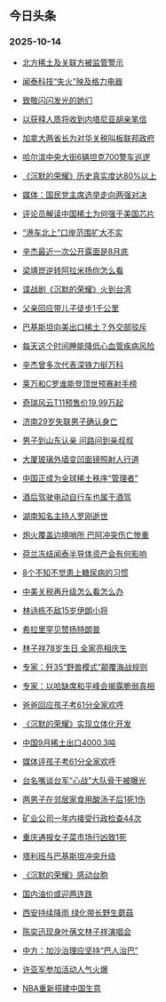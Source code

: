 ## 今日头条 
### 2025-10-14

+ [北方稀土及关联方被监管警示](https://www.toutiao.com/trending/7560626787898687526/?category_name=topic_innerflow&event_type=hot_board&log_pb=%257B%2522category_name%2522%253A%2522topic_innerflow%2522%252C%2522cluster_type%2522%253A%25226%2522%252C%2522enter_from%2522%253A%2522click_category%2522%252C%2522entrance_hotspot%2522%253A%2522outside%2522%252C%2522event_type%2522%253A%2522hot_board%2522%252C%2522hot_board_cluster_id%2522%253A%25227560626787898687526%2522%252C%2522hot_board_impr_id%2522%253A%252220251014001336C0E9FC26DCC5CA9B9C5C%2522%252C%2522jump_page%2522%253A%2522hot_board_page%2522%252C%2522location%2522%253A%2522news_hot_card%2522%252C%2522page_location%2522%253A%2522hot_board_page%2522%252C%2522source%2522%253A%2522trending_tab%2522%252C%2522style_id%2522%253A%252240132%2522%252C%2522title%2522%253A%2522%25E5%258C%2597%25E6%2596%25B9%25E7%25A8%2580%25E5%259C%259F%25E5%258F%258A%25E5%2585%25B3%25E8%2581%2594%25E6%2596%25B9%25E8%25A2%25AB%25E7%259B%2591%25E7%25AE%25A1%25E8%25AD%25A6%25E7%25A4%25BA%2522%257D&rank=&style_id=40132&topic_id=7560626787898687526)

+ [闻泰科技“失火”殃及格力电器](https://www.toutiao.com/trending/7560682098055450158/?category_name=topic_innerflow&event_type=hot_board&log_pb=%257B%2522category_name%2522%253A%2522topic_innerflow%2522%252C%2522cluster_type%2522%253A%252213%2522%252C%2522enter_from%2522%253A%2522click_category%2522%252C%2522entrance_hotspot%2522%253A%2522outside%2522%252C%2522event_type%2522%253A%2522hot_board%2522%252C%2522hot_board_cluster_id%2522%253A%25227560682098055450158%2522%252C%2522hot_board_impr_id%2522%253A%252220251014001336C0E9FC26DCC5CA9B9C5C%2522%252C%2522jump_page%2522%253A%2522hot_board_page%2522%252C%2522location%2522%253A%2522news_hot_card%2522%252C%2522page_location%2522%253A%2522hot_board_page%2522%252C%2522source%2522%253A%2522trending_tab%2522%252C%2522style_id%2522%253A%252240132%2522%252C%2522title%2522%253A%2522%25E9%2597%25BB%25E6%25B3%25B0%25E7%25A7%2591%25E6%258A%2580%25E2%2580%259C%25E5%25A4%25B1%25E7%2581%25AB%25E2%2580%259D%25E6%25AE%2583%25E5%258F%258A%25E6%25A0%25BC%25E5%258A%259B%25E7%2594%25B5%25E5%2599%25A8%2522%257D&rank=&style_id=40132&topic_id=7560682098055450158)

+ [致敬闪闪发光的她们](https://www.toutiao.com/article/7560609924242260520)

+ [以获释人质将收到内塔尼亚胡亲笔信](https://www.toutiao.com/trending/7560611379192024627/?category_name=topic_innerflow&event_type=hot_board&log_pb=%257B%2522category_name%2522%253A%2522topic_innerflow%2522%252C%2522cluster_type%2522%253A%25221%2522%252C%2522enter_from%2522%253A%2522click_category%2522%252C%2522entrance_hotspot%2522%253A%2522outside%2522%252C%2522event_type%2522%253A%2522hot_board%2522%252C%2522hot_board_cluster_id%2522%253A%25227560611379192024627%2522%252C%2522hot_board_impr_id%2522%253A%252220251014001336C0E9FC26DCC5CA9B9C5C%2522%252C%2522jump_page%2522%253A%2522hot_board_page%2522%252C%2522location%2522%253A%2522news_hot_card%2522%252C%2522page_location%2522%253A%2522hot_board_page%2522%252C%2522source%2522%253A%2522trending_tab%2522%252C%2522style_id%2522%253A%252240132%2522%252C%2522title%2522%253A%2522%25E4%25BB%25A5%25E8%258E%25B7%25E9%2587%258A%25E4%25BA%25BA%25E8%25B4%25A8%25E5%25B0%2586%25E6%2594%25B6%25E5%2588%25B0%25E5%2586%2585%25E5%25A1%2594%25E5%25B0%25BC%25E4%25BA%259A%25E8%2583%25A1%25E4%25BA%25B2%25E7%25AC%2594%25E4%25BF%25A1%2522%257D&rank=&style_id=40132&topic_id=7560611379192024627)

+ [加拿大两省长为对华关税叫板联邦政府](https://www.toutiao.com/trending/7560617995848928794/?category_name=topic_innerflow&event_type=hot_board&log_pb=%257B%2522category_name%2522%253A%2522topic_innerflow%2522%252C%2522cluster_type%2522%253A%252213%2522%252C%2522enter_from%2522%253A%2522click_category%2522%252C%2522entrance_hotspot%2522%253A%2522outside%2522%252C%2522event_type%2522%253A%2522hot_board%2522%252C%2522hot_board_cluster_id%2522%253A%25227560617995848928794%2522%252C%2522hot_board_impr_id%2522%253A%252220251014001336C0E9FC26DCC5CA9B9C5C%2522%252C%2522jump_page%2522%253A%2522hot_board_page%2522%252C%2522location%2522%253A%2522news_hot_card%2522%252C%2522page_location%2522%253A%2522hot_board_page%2522%252C%2522source%2522%253A%2522trending_tab%2522%252C%2522style_id%2522%253A%252240132%2522%252C%2522title%2522%253A%2522%25E5%258A%25A0%25E6%258B%25BF%25E5%25A4%25A7%25E4%25B8%25A4%25E7%259C%2581%25E9%2595%25BF%25E4%25B8%25BA%25E5%25AF%25B9%25E5%258D%258E%25E5%2585%25B3%25E7%25A8%258E%25E5%258F%25AB%25E6%259D%25BF%25E8%2581%2594%25E9%2582%25A6%25E6%2594%25BF%25E5%25BA%259C%2522%257D&rank=&style_id=40132&topic_id=7560617995848928794)

+ [哈尔滨中央大街6辆坦克700警车巡逻](https://www.toutiao.com/trending/7560588551969194034/?category_name=topic_innerflow&event_type=hot_board&log_pb=%257B%2522category_name%2522%253A%2522topic_innerflow%2522%252C%2522cluster_type%2522%253A%25220%2522%252C%2522enter_from%2522%253A%2522click_category%2522%252C%2522entrance_hotspot%2522%253A%2522outside%2522%252C%2522event_type%2522%253A%2522hot_board%2522%252C%2522hot_board_cluster_id%2522%253A%25227560588551969194034%2522%252C%2522hot_board_impr_id%2522%253A%252220251014001336C0E9FC26DCC5CA9B9C5C%2522%252C%2522jump_page%2522%253A%2522hot_board_page%2522%252C%2522location%2522%253A%2522news_hot_card%2522%252C%2522page_location%2522%253A%2522hot_board_page%2522%252C%2522source%2522%253A%2522trending_tab%2522%252C%2522style_id%2522%253A%252240132%2522%252C%2522title%2522%253A%2522%25E5%2593%2588%25E5%25B0%2594%25E6%25BB%25A8%25E4%25B8%25AD%25E5%25A4%25AE%25E5%25A4%25A7%25E8%25A1%25976%25E8%25BE%2586%25E5%259D%25A6%25E5%2585%258B700%25E8%25AD%25A6%25E8%25BD%25A6%25E5%25B7%25A1%25E9%2580%25BB%2522%257D&rank=&style_id=40132&topic_id=7560588551969194034)

+ [《沉默的荣耀》历史真实度达80%以上](https://www.toutiao.com/trending/7560081942662774847/?category_name=topic_innerflow&event_type=hot_board&log_pb=%257B%2522category_name%2522%253A%2522topic_innerflow%2522%252C%2522cluster_type%2522%253A%25226%2522%252C%2522enter_from%2522%253A%2522click_category%2522%252C%2522entrance_hotspot%2522%253A%2522outside%2522%252C%2522event_type%2522%253A%2522hot_board%2522%252C%2522hot_board_cluster_id%2522%253A%25227560081942662774847%2522%252C%2522hot_board_impr_id%2522%253A%252220251014001336C0E9FC26DCC5CA9B9C5C%2522%252C%2522jump_page%2522%253A%2522hot_board_page%2522%252C%2522location%2522%253A%2522news_hot_card%2522%252C%2522page_location%2522%253A%2522hot_board_page%2522%252C%2522source%2522%253A%2522trending_tab%2522%252C%2522style_id%2522%253A%252240132%2522%252C%2522title%2522%253A%2522%25E3%2580%258A%25E6%25B2%2589%25E9%25BB%2598%25E7%259A%2584%25E8%258D%25A3%25E8%2580%2580%25E3%2580%258B%25E5%258E%2586%25E5%258F%25B2%25E7%259C%259F%25E5%25AE%259E%25E5%25BA%25A6%25E8%25BE%25BE80%2525%25E4%25BB%25A5%25E4%25B8%258A%2522%257D&rank=&style_id=40132&topic_id=7560081942662774847)

+ [媒体：国民党主席选举走向两强对决](https://www.toutiao.com/trending/7560697293968510507/?category_name=topic_innerflow&event_type=hot_board&log_pb=%257B%2522category_name%2522%253A%2522topic_innerflow%2522%252C%2522cluster_type%2522%253A%252213%2522%252C%2522enter_from%2522%253A%2522click_category%2522%252C%2522entrance_hotspot%2522%253A%2522outside%2522%252C%2522event_type%2522%253A%2522hot_board%2522%252C%2522hot_board_cluster_id%2522%253A%25227560697293968510507%2522%252C%2522hot_board_impr_id%2522%253A%252220251014001336C0E9FC26DCC5CA9B9C5C%2522%252C%2522jump_page%2522%253A%2522hot_board_page%2522%252C%2522location%2522%253A%2522news_hot_card%2522%252C%2522page_location%2522%253A%2522hot_board_page%2522%252C%2522source%2522%253A%2522trending_tab%2522%252C%2522style_id%2522%253A%252240132%2522%252C%2522title%2522%253A%2522%25E5%25AA%2592%25E4%25BD%2593%25EF%25BC%259A%25E5%259B%25BD%25E6%25B0%2591%25E5%2585%259A%25E4%25B8%25BB%25E5%25B8%25AD%25E9%2580%2589%25E4%25B8%25BE%25E8%25B5%25B0%25E5%2590%2591%25E4%25B8%25A4%25E5%25BC%25BA%25E5%25AF%25B9%25E5%2586%25B3%2522%257D&rank=&style_id=40132&topic_id=7560697293968510507)

+ [评论员解读中国稀土为何强于美国芯片](https://www.toutiao.com/trending/7560165286536773682/?category_name=topic_innerflow&event_type=hot_board&log_pb=%257B%2522category_name%2522%253A%2522topic_innerflow%2522%252C%2522cluster_type%2522%253A%25226%2522%252C%2522enter_from%2522%253A%2522click_category%2522%252C%2522entrance_hotspot%2522%253A%2522outside%2522%252C%2522event_type%2522%253A%2522hot_board%2522%252C%2522hot_board_cluster_id%2522%253A%25227560165286536773682%2522%252C%2522hot_board_impr_id%2522%253A%252220251014001336C0E9FC26DCC5CA9B9C5C%2522%252C%2522jump_page%2522%253A%2522hot_board_page%2522%252C%2522location%2522%253A%2522news_hot_card%2522%252C%2522page_location%2522%253A%2522hot_board_page%2522%252C%2522source%2522%253A%2522trending_tab%2522%252C%2522style_id%2522%253A%252240132%2522%252C%2522title%2522%253A%2522%25E8%25AF%2584%25E8%25AE%25BA%25E5%2591%2598%25E8%25A7%25A3%25E8%25AF%25BB%25E4%25B8%25AD%25E5%259B%25BD%25E7%25A8%2580%25E5%259C%259F%25E4%25B8%25BA%25E4%25BD%2595%25E5%25BC%25BA%25E4%25BA%258E%25E7%25BE%258E%25E5%259B%25BD%25E8%258A%25AF%25E7%2589%2587%2522%257D&rank=&style_id=40132&topic_id=7560165286536773682)

+ [“港车北上”口岸范围扩大不实](https://www.toutiao.com/trending/7560630786765209654/?category_name=topic_innerflow&event_type=hot_board&log_pb=%257B%2522category_name%2522%253A%2522topic_innerflow%2522%252C%2522cluster_type%2522%253A%25222%2522%252C%2522enter_from%2522%253A%2522click_category%2522%252C%2522entrance_hotspot%2522%253A%2522outside%2522%252C%2522event_type%2522%253A%2522hot_board%2522%252C%2522hot_board_cluster_id%2522%253A%25227560630786765209654%2522%252C%2522hot_board_impr_id%2522%253A%252220251014001336C0E9FC26DCC5CA9B9C5C%2522%252C%2522jump_page%2522%253A%2522hot_board_page%2522%252C%2522location%2522%253A%2522news_hot_card%2522%252C%2522page_location%2522%253A%2522hot_board_page%2522%252C%2522source%2522%253A%2522trending_tab%2522%252C%2522style_id%2522%253A%252240132%2522%252C%2522title%2522%253A%2522%25E2%2580%259C%25E6%25B8%25AF%25E8%25BD%25A6%25E5%258C%2597%25E4%25B8%258A%25E2%2580%259D%25E5%258F%25A3%25E5%25B2%25B8%25E8%258C%2583%25E5%259B%25B4%25E6%2589%25A9%25E5%25A4%25A7%25E4%25B8%258D%25E5%25AE%259E%2522%257D&rank=&style_id=40132&topic_id=7560630786765209654)

+ [辛杰最近一次公开露面是8月底](https://www.toutiao.com/trending/7560507128944021042/?category_name=topic_innerflow&event_type=hot_board&log_pb=%257B%2522category_name%2522%253A%2522topic_innerflow%2522%252C%2522cluster_type%2522%253A%25221%2522%252C%2522enter_from%2522%253A%2522click_category%2522%252C%2522entrance_hotspot%2522%253A%2522outside%2522%252C%2522event_type%2522%253A%2522hot_board%2522%252C%2522hot_board_cluster_id%2522%253A%25227560507128944021042%2522%252C%2522hot_board_impr_id%2522%253A%252220251014001336C0E9FC26DCC5CA9B9C5C%2522%252C%2522jump_page%2522%253A%2522hot_board_page%2522%252C%2522location%2522%253A%2522news_hot_card%2522%252C%2522page_location%2522%253A%2522hot_board_page%2522%252C%2522source%2522%253A%2522trending_tab%2522%252C%2522style_id%2522%253A%252240132%2522%252C%2522title%2522%253A%2522%25E8%25BE%259B%25E6%259D%25B0%25E6%259C%2580%25E8%25BF%2591%25E4%25B8%2580%25E6%25AC%25A1%25E5%2585%25AC%25E5%25BC%2580%25E9%259C%25B2%25E9%259D%25A2%25E6%2598%25AF8%25E6%259C%2588%25E5%25BA%2595%2522%257D&rank=&style_id=40132&topic_id=7560507128944021042)

+ [梁靖崑逆转阿拉米扬你怎么看](https://www.toutiao.com/trending/7560684821098348580/?category_name=topic_innerflow&event_type=hot_board&log_pb=%257B%2522category_name%2522%253A%2522topic_innerflow%2522%252C%2522cluster_type%2522%253A%252210%2522%252C%2522enter_from%2522%253A%2522click_category%2522%252C%2522entrance_hotspot%2522%253A%2522outside%2522%252C%2522event_type%2522%253A%2522hot_board%2522%252C%2522hot_board_cluster_id%2522%253A%25227560684821098348580%2522%252C%2522hot_board_impr_id%2522%253A%252220251014001336C0E9FC26DCC5CA9B9C5C%2522%252C%2522jump_page%2522%253A%2522hot_board_page%2522%252C%2522location%2522%253A%2522news_hot_card%2522%252C%2522page_location%2522%253A%2522hot_board_page%2522%252C%2522source%2522%253A%2522trending_tab%2522%252C%2522style_id%2522%253A%252240132%2522%252C%2522title%2522%253A%2522%25E6%25A2%2581%25E9%259D%2596%25E5%25B4%2591%25E9%2580%2586%25E8%25BD%25AC%25E9%2598%25BF%25E6%258B%2589%25E7%25B1%25B3%25E6%2589%25AC%25E4%25BD%25A0%25E6%2580%258E%25E4%25B9%2588%25E7%259C%258B%2522%257D&rank=&style_id=40132&topic_id=7560684821098348580)

+ [谍战剧《沉默的荣耀》火到台湾](https://www.toutiao.com/trending/7559465584746430518/?category_name=topic_innerflow&event_type=hot_board&log_pb=%257B%2522category_name%2522%253A%2522topic_innerflow%2522%252C%2522cluster_type%2522%253A%25226%2522%252C%2522enter_from%2522%253A%2522click_category%2522%252C%2522entrance_hotspot%2522%253A%2522outside%2522%252C%2522event_type%2522%253A%2522hot_board%2522%252C%2522hot_board_cluster_id%2522%253A%25227559465584746430518%2522%252C%2522hot_board_impr_id%2522%253A%252220251014001336C0E9FC26DCC5CA9B9C5C%2522%252C%2522jump_page%2522%253A%2522hot_board_page%2522%252C%2522location%2522%253A%2522news_hot_card%2522%252C%2522page_location%2522%253A%2522hot_board_page%2522%252C%2522source%2522%253A%2522trending_tab%2522%252C%2522style_id%2522%253A%252240132%2522%252C%2522title%2522%253A%2522%25E8%25B0%258D%25E6%2588%2598%25E5%2589%25A7%25E3%2580%258A%25E6%25B2%2589%25E9%25BB%2598%25E7%259A%2584%25E8%258D%25A3%25E8%2580%2580%25E3%2580%258B%25E7%2581%25AB%25E5%2588%25B0%25E5%258F%25B0%25E6%25B9%25BE%2522%257D&rank=&style_id=40132&topic_id=7559465584746430518)

+ [父亲回应带儿子徒步1千公里](https://www.toutiao.com/trending/7559882993918214182/?category_name=topic_innerflow&event_type=hot_board&log_pb=%257B%2522category_name%2522%253A%2522topic_innerflow%2522%252C%2522cluster_type%2522%253A%25226%2522%252C%2522enter_from%2522%253A%2522click_category%2522%252C%2522entrance_hotspot%2522%253A%2522outside%2522%252C%2522event_type%2522%253A%2522hot_board%2522%252C%2522hot_board_cluster_id%2522%253A%25227559882993918214182%2522%252C%2522hot_board_impr_id%2522%253A%252220251014001336C0E9FC26DCC5CA9B9C5C%2522%252C%2522jump_page%2522%253A%2522hot_board_page%2522%252C%2522location%2522%253A%2522news_hot_card%2522%252C%2522page_location%2522%253A%2522hot_board_page%2522%252C%2522source%2522%253A%2522trending_tab%2522%252C%2522style_id%2522%253A%252240132%2522%252C%2522title%2522%253A%2522%25E7%2588%25B6%25E4%25BA%25B2%25E5%259B%259E%25E5%25BA%2594%25E5%25B8%25A6%25E5%2584%25BF%25E5%25AD%2590%25E5%25BE%2592%25E6%25AD%25A51%25E5%258D%2583%25E5%2585%25AC%25E9%2587%258C%2522%257D&rank=&style_id=40132&topic_id=7559882993918214182)

+ [巴基斯坦向美出口稀土？外交部驳斥](https://www.toutiao.com/trending/7559954141716774938/?category_name=topic_innerflow&event_type=hot_board&log_pb=%257B%2522category_name%2522%253A%2522topic_innerflow%2522%252C%2522cluster_type%2522%253A%25222%2522%252C%2522enter_from%2522%253A%2522click_category%2522%252C%2522entrance_hotspot%2522%253A%2522outside%2522%252C%2522event_type%2522%253A%2522hot_board%2522%252C%2522hot_board_cluster_id%2522%253A%25227559954141716774938%2522%252C%2522hot_board_impr_id%2522%253A%252220251014001336C0E9FC26DCC5CA9B9C5C%2522%252C%2522jump_page%2522%253A%2522hot_board_page%2522%252C%2522location%2522%253A%2522news_hot_card%2522%252C%2522page_location%2522%253A%2522hot_board_page%2522%252C%2522source%2522%253A%2522trending_tab%2522%252C%2522style_id%2522%253A%252240132%2522%252C%2522title%2522%253A%2522%25E5%25B7%25B4%25E5%259F%25BA%25E6%2596%25AF%25E5%259D%25A6%25E5%2590%2591%25E7%25BE%258E%25E5%2587%25BA%25E5%258F%25A3%25E7%25A8%2580%25E5%259C%259F%25EF%25BC%259F%25E5%25A4%2596%25E4%25BA%25A4%25E9%2583%25A8%25E9%25A9%25B3%25E6%2596%25A5%2522%257D&rank=&style_id=40132&topic_id=7559954141716774938)

+ [每天这个时间睡能降低心血管疾病风险](https://www.toutiao.com/trending/7559579753042231315/?category_name=topic_innerflow&event_type=hot_board&log_pb=%257B%2522category_name%2522%253A%2522topic_innerflow%2522%252C%2522cluster_type%2522%253A%25220%2522%252C%2522enter_from%2522%253A%2522click_category%2522%252C%2522entrance_hotspot%2522%253A%2522outside%2522%252C%2522event_type%2522%253A%2522hot_board%2522%252C%2522hot_board_cluster_id%2522%253A%25227559579753042231315%2522%252C%2522hot_board_impr_id%2522%253A%252220251014001336C0E9FC26DCC5CA9B9C5C%2522%252C%2522jump_page%2522%253A%2522hot_board_page%2522%252C%2522location%2522%253A%2522news_hot_card%2522%252C%2522page_location%2522%253A%2522hot_board_page%2522%252C%2522source%2522%253A%2522trending_tab%2522%252C%2522style_id%2522%253A%252240132%2522%252C%2522title%2522%253A%2522%25E6%25AF%258F%25E5%25A4%25A9%25E8%25BF%2599%25E4%25B8%25AA%25E6%2597%25B6%25E9%2597%25B4%25E7%259D%25A1%25E8%2583%25BD%25E9%2599%258D%25E4%25BD%258E%25E5%25BF%2583%25E8%25A1%2580%25E7%25AE%25A1%25E7%2596%25BE%25E7%2597%2585%25E9%25A3%258E%25E9%2599%25A9%2522%257D&rank=&style_id=40132&topic_id=7559579753042231315)

+ [辛杰曾多次代表深铁力挺万科](https://www.toutiao.com/trending/7560512175631240754/?category_name=topic_innerflow&event_type=hot_board&log_pb=%257B%2522category_name%2522%253A%2522topic_innerflow%2522%252C%2522cluster_type%2522%253A%25221%2522%252C%2522enter_from%2522%253A%2522click_category%2522%252C%2522entrance_hotspot%2522%253A%2522outside%2522%252C%2522event_type%2522%253A%2522hot_board%2522%252C%2522hot_board_cluster_id%2522%253A%25227560512175631240754%2522%252C%2522hot_board_impr_id%2522%253A%252220251014001336C0E9FC26DCC5CA9B9C5C%2522%252C%2522jump_page%2522%253A%2522hot_board_page%2522%252C%2522location%2522%253A%2522news_hot_card%2522%252C%2522page_location%2522%253A%2522hot_board_page%2522%252C%2522source%2522%253A%2522trending_tab%2522%252C%2522style_id%2522%253A%252240132%2522%252C%2522title%2522%253A%2522%25E8%25BE%259B%25E6%259D%25B0%25E6%259B%25BE%25E5%25A4%259A%25E6%25AC%25A1%25E4%25BB%25A3%25E8%25A1%25A8%25E6%25B7%25B1%25E9%2593%2581%25E5%258A%259B%25E6%258C%25BA%25E4%25B8%2587%25E7%25A7%2591%2522%257D&rank=&style_id=40132&topic_id=7560512175631240754)

+ [莱万和C罗谁能登顶世预赛射手榜](https://www.toutiao.com/trending/7560464709502304307/?category_name=topic_innerflow&event_type=hot_board&log_pb=%257B%2522category_name%2522%253A%2522topic_innerflow%2522%252C%2522cluster_type%2522%253A%252210%2522%252C%2522enter_from%2522%253A%2522click_category%2522%252C%2522entrance_hotspot%2522%253A%2522outside%2522%252C%2522event_type%2522%253A%2522hot_board%2522%252C%2522hot_board_cluster_id%2522%253A%25227560464709502304307%2522%252C%2522hot_board_impr_id%2522%253A%252220251014001336C0E9FC26DCC5CA9B9C5C%2522%252C%2522jump_page%2522%253A%2522hot_board_page%2522%252C%2522location%2522%253A%2522news_hot_card%2522%252C%2522page_location%2522%253A%2522hot_board_page%2522%252C%2522source%2522%253A%2522trending_tab%2522%252C%2522style_id%2522%253A%252240132%2522%252C%2522title%2522%253A%2522%25E8%258E%25B1%25E4%25B8%2587%25E5%2592%258CC%25E7%25BD%2597%25E8%25B0%2581%25E8%2583%25BD%25E7%2599%25BB%25E9%25A1%25B6%25E4%25B8%2596%25E9%25A2%2584%25E8%25B5%259B%25E5%25B0%2584%25E6%2589%258B%25E6%25A6%259C%2522%257D&rank=&style_id=40132&topic_id=7560464709502304307)

+ [奇瑞风云T11预售价19.99万起](https://www.toutiao.com/trending/7560178482530861075/?category_name=topic_innerflow&event_type=hot_board&log_pb=%257B%2522category_name%2522%253A%2522topic_innerflow%2522%252C%2522cluster_type%2522%253A%25222%2522%252C%2522enter_from%2522%253A%2522click_category%2522%252C%2522entrance_hotspot%2522%253A%2522outside%2522%252C%2522event_type%2522%253A%2522hot_board%2522%252C%2522hot_board_cluster_id%2522%253A%25227560178482530861075%2522%252C%2522hot_board_impr_id%2522%253A%252220251014001336C0E9FC26DCC5CA9B9C5C%2522%252C%2522jump_page%2522%253A%2522hot_board_page%2522%252C%2522location%2522%253A%2522news_hot_card%2522%252C%2522page_location%2522%253A%2522hot_board_page%2522%252C%2522source%2522%253A%2522trending_tab%2522%252C%2522style_id%2522%253A%252240132%2522%252C%2522title%2522%253A%2522%25E5%25A5%2587%25E7%2591%259E%25E9%25A3%258E%25E4%25BA%2591T11%25E9%25A2%2584%25E5%2594%25AE%25E4%25BB%25B719.99%25E4%25B8%2587%25E8%25B5%25B7%2522%257D&rank=&style_id=40132&topic_id=7560178482530861075)

+ [济南29岁失联男子确认身亡](https://www.toutiao.com/trending/7560533712128114715/?category_name=topic_innerflow&event_type=hot_board&log_pb=%257B%2522category_name%2522%253A%2522topic_innerflow%2522%252C%2522cluster_type%2522%253A%25226%2522%252C%2522enter_from%2522%253A%2522click_category%2522%252C%2522entrance_hotspot%2522%253A%2522outside%2522%252C%2522event_type%2522%253A%2522hot_board%2522%252C%2522hot_board_cluster_id%2522%253A%25227560533712128114715%2522%252C%2522hot_board_impr_id%2522%253A%252220251014001336C0E9FC26DCC5CA9B9C5C%2522%252C%2522jump_page%2522%253A%2522hot_board_page%2522%252C%2522location%2522%253A%2522news_hot_card%2522%252C%2522page_location%2522%253A%2522hot_board_page%2522%252C%2522source%2522%253A%2522trending_tab%2522%252C%2522style_id%2522%253A%252240132%2522%252C%2522title%2522%253A%2522%25E6%25B5%258E%25E5%258D%259729%25E5%25B2%2581%25E5%25A4%25B1%25E8%2581%2594%25E7%2594%25B7%25E5%25AD%2590%25E7%25A1%25AE%25E8%25AE%25A4%25E8%25BA%25AB%25E4%25BA%25A1%2522%257D&rank=&style_id=40132&topic_id=7560533712128114715)

+ [男子到山东认亲 问路问到亲叔叔](https://www.toutiao.com/trending/7560621137525604388/?category_name=topic_innerflow&event_type=hot_board&log_pb=%257B%2522category_name%2522%253A%2522topic_innerflow%2522%252C%2522cluster_type%2522%253A%25220%2522%252C%2522enter_from%2522%253A%2522click_category%2522%252C%2522entrance_hotspot%2522%253A%2522outside%2522%252C%2522event_type%2522%253A%2522hot_board%2522%252C%2522hot_board_cluster_id%2522%253A%25227560621137525604388%2522%252C%2522hot_board_impr_id%2522%253A%252220251014001336C0E9FC26DCC5CA9B9C5C%2522%252C%2522jump_page%2522%253A%2522hot_board_page%2522%252C%2522location%2522%253A%2522news_hot_card%2522%252C%2522page_location%2522%253A%2522hot_board_page%2522%252C%2522source%2522%253A%2522trending_tab%2522%252C%2522style_id%2522%253A%252240132%2522%252C%2522title%2522%253A%2522%25E7%2594%25B7%25E5%25AD%2590%25E5%2588%25B0%25E5%25B1%25B1%25E4%25B8%259C%25E8%25AE%25A4%25E4%25BA%25B2%2B%25E9%2597%25AE%25E8%25B7%25AF%25E9%2597%25AE%25E5%2588%25B0%25E4%25BA%25B2%25E5%258F%2594%25E5%258F%2594%2522%257D&rank=&style_id=40132&topic_id=7560621137525604388)

+ [大厦玻璃外墙变凹面镜照射人行道](https://www.toutiao.com/trending/7560633744496574500/?category_name=topic_innerflow&event_type=hot_board&log_pb=%257B%2522category_name%2522%253A%2522topic_innerflow%2522%252C%2522cluster_type%2522%253A%25220%2522%252C%2522enter_from%2522%253A%2522click_category%2522%252C%2522entrance_hotspot%2522%253A%2522outside%2522%252C%2522event_type%2522%253A%2522hot_board%2522%252C%2522hot_board_cluster_id%2522%253A%25227560633744496574500%2522%252C%2522hot_board_impr_id%2522%253A%252220251014001336C0E9FC26DCC5CA9B9C5C%2522%252C%2522jump_page%2522%253A%2522hot_board_page%2522%252C%2522location%2522%253A%2522news_hot_card%2522%252C%2522page_location%2522%253A%2522hot_board_page%2522%252C%2522source%2522%253A%2522trending_tab%2522%252C%2522style_id%2522%253A%252240132%2522%252C%2522title%2522%253A%2522%25E5%25A4%25A7%25E5%258E%25A6%25E7%258E%25BB%25E7%2592%2583%25E5%25A4%2596%25E5%25A2%2599%25E5%258F%2598%25E5%2587%25B9%25E9%259D%25A2%25E9%2595%259C%25E7%2585%25A7%25E5%25B0%2584%25E4%25BA%25BA%25E8%25A1%258C%25E9%2581%2593%2522%257D&rank=&style_id=40132&topic_id=7560633744496574500)

+ [中国正成为全球稀土秩序“管理者”](https://www.toutiao.com/trending/7560582314376302143/?category_name=topic_innerflow&event_type=hot_board&log_pb=%257B%2522category_name%2522%253A%2522topic_innerflow%2522%252C%2522cluster_type%2522%253A%252213%2522%252C%2522enter_from%2522%253A%2522click_category%2522%252C%2522entrance_hotspot%2522%253A%2522outside%2522%252C%2522event_type%2522%253A%2522hot_board%2522%252C%2522hot_board_cluster_id%2522%253A%25227560582314376302143%2522%252C%2522hot_board_impr_id%2522%253A%252220251014001336C0E9FC26DCC5CA9B9C5C%2522%252C%2522jump_page%2522%253A%2522hot_board_page%2522%252C%2522location%2522%253A%2522news_hot_card%2522%252C%2522page_location%2522%253A%2522hot_board_page%2522%252C%2522source%2522%253A%2522trending_tab%2522%252C%2522style_id%2522%253A%252240132%2522%252C%2522title%2522%253A%2522%25E4%25B8%25AD%25E5%259B%25BD%25E6%25AD%25A3%25E6%2588%2590%25E4%25B8%25BA%25E5%2585%25A8%25E7%2590%2583%25E7%25A8%2580%25E5%259C%259F%25E7%25A7%25A9%25E5%25BA%258F%25E2%2580%259C%25E7%25AE%25A1%25E7%2590%2586%25E8%2580%2585%25E2%2580%259D%2522%257D&rank=&style_id=40132&topic_id=7560582314376302143)

+ [酒后驾驶电动自行车也属于酒驾](https://www.toutiao.com/trending/7560277167842689066/?category_name=topic_innerflow&event_type=hot_board&log_pb=%257B%2522category_name%2522%253A%2522topic_innerflow%2522%252C%2522cluster_type%2522%253A%25220%2522%252C%2522enter_from%2522%253A%2522click_category%2522%252C%2522entrance_hotspot%2522%253A%2522outside%2522%252C%2522event_type%2522%253A%2522hot_board%2522%252C%2522hot_board_cluster_id%2522%253A%25227560277167842689066%2522%252C%2522hot_board_impr_id%2522%253A%252220251014001336C0E9FC26DCC5CA9B9C5C%2522%252C%2522jump_page%2522%253A%2522hot_board_page%2522%252C%2522location%2522%253A%2522news_hot_card%2522%252C%2522page_location%2522%253A%2522hot_board_page%2522%252C%2522source%2522%253A%2522trending_tab%2522%252C%2522style_id%2522%253A%252240132%2522%252C%2522title%2522%253A%2522%25E9%2585%2592%25E5%2590%258E%25E9%25A9%25BE%25E9%25A9%25B6%25E7%2594%25B5%25E5%258A%25A8%25E8%2587%25AA%25E8%25A1%258C%25E8%25BD%25A6%25E4%25B9%259F%25E5%25B1%259E%25E4%25BA%258E%25E9%2585%2592%25E9%25A9%25BE%2522%257D&rank=&style_id=40132&topic_id=7560277167842689066)

+ [湖南知名主持人罗刚逝世](https://www.toutiao.com/trending/7560577810038145066/?category_name=topic_innerflow&event_type=hot_board&log_pb=%257B%2522category_name%2522%253A%2522topic_innerflow%2522%252C%2522cluster_type%2522%253A%25226%2522%252C%2522enter_from%2522%253A%2522click_category%2522%252C%2522entrance_hotspot%2522%253A%2522outside%2522%252C%2522event_type%2522%253A%2522hot_board%2522%252C%2522hot_board_cluster_id%2522%253A%25227560577810038145066%2522%252C%2522hot_board_impr_id%2522%253A%252220251014001336C0E9FC26DCC5CA9B9C5C%2522%252C%2522jump_page%2522%253A%2522hot_board_page%2522%252C%2522location%2522%253A%2522news_hot_card%2522%252C%2522page_location%2522%253A%2522hot_board_page%2522%252C%2522source%2522%253A%2522trending_tab%2522%252C%2522style_id%2522%253A%252240132%2522%252C%2522title%2522%253A%2522%25E6%25B9%2596%25E5%258D%2597%25E7%259F%25A5%25E5%2590%258D%25E4%25B8%25BB%25E6%258C%2581%25E4%25BA%25BA%25E7%25BD%2597%25E5%2588%259A%25E9%2580%259D%25E4%25B8%2596%2522%257D&rank=&style_id=40132&topic_id=7560577810038145066)

+ [炮火覆盖边境哨所 巴阿冲突伤亡惨重](https://www.toutiao.com/trending/7560658358546468388/?category_name=topic_innerflow&event_type=hot_board&log_pb=%257B%2522category_name%2522%253A%2522topic_innerflow%2522%252C%2522cluster_type%2522%253A%252213%2522%252C%2522enter_from%2522%253A%2522click_category%2522%252C%2522entrance_hotspot%2522%253A%2522outside%2522%252C%2522event_type%2522%253A%2522hot_board%2522%252C%2522hot_board_cluster_id%2522%253A%25227560658358546468388%2522%252C%2522hot_board_impr_id%2522%253A%252220251014001336C0E9FC26DCC5CA9B9C5C%2522%252C%2522jump_page%2522%253A%2522hot_board_page%2522%252C%2522location%2522%253A%2522news_hot_card%2522%252C%2522page_location%2522%253A%2522hot_board_page%2522%252C%2522source%2522%253A%2522trending_tab%2522%252C%2522style_id%2522%253A%252240132%2522%252C%2522title%2522%253A%2522%25E7%2582%25AE%25E7%2581%25AB%25E8%25A6%2586%25E7%259B%2596%25E8%25BE%25B9%25E5%25A2%2583%25E5%2593%25A8%25E6%2589%2580%2B%25E5%25B7%25B4%25E9%2598%25BF%25E5%2586%25B2%25E7%25AA%2581%25E4%25BC%25A4%25E4%25BA%25A1%25E6%2583%25A8%25E9%2587%258D%2522%257D&rank=&style_id=40132&topic_id=7560658358546468388)

+ [荷兰冻结闻泰半导体资产会有何影响](https://www.toutiao.com/trending/7560658507926605355/?category_name=topic_innerflow&event_type=hot_board&log_pb=%257B%2522category_name%2522%253A%2522topic_innerflow%2522%252C%2522cluster_type%2522%253A%252213%2522%252C%2522enter_from%2522%253A%2522click_category%2522%252C%2522entrance_hotspot%2522%253A%2522outside%2522%252C%2522event_type%2522%253A%2522hot_board%2522%252C%2522hot_board_cluster_id%2522%253A%25227560658507926605355%2522%252C%2522hot_board_impr_id%2522%253A%252220251014001336C0E9FC26DCC5CA9B9C5C%2522%252C%2522jump_page%2522%253A%2522hot_board_page%2522%252C%2522location%2522%253A%2522news_hot_card%2522%252C%2522page_location%2522%253A%2522hot_board_page%2522%252C%2522source%2522%253A%2522trending_tab%2522%252C%2522style_id%2522%253A%252240132%2522%252C%2522title%2522%253A%2522%25E8%258D%25B7%25E5%2585%25B0%25E5%2586%25BB%25E7%25BB%2593%25E9%2597%25BB%25E6%25B3%25B0%25E5%258D%258A%25E5%25AF%25BC%25E4%25BD%2593%25E8%25B5%2584%25E4%25BA%25A7%25E4%25BC%259A%25E6%259C%2589%25E4%25BD%2595%25E5%25BD%25B1%25E5%2593%258D%2522%257D&rank=&style_id=40132&topic_id=7560658507926605355)

+ [8个不知不觉患上糖尿病的习惯](https://www.toutiao.com/trending/7560494602063822902/?category_name=topic_innerflow&event_type=hot_board&log_pb=%257B%2522category_name%2522%253A%2522topic_innerflow%2522%252C%2522cluster_type%2522%253A%25226%2522%252C%2522enter_from%2522%253A%2522click_category%2522%252C%2522entrance_hotspot%2522%253A%2522outside%2522%252C%2522event_type%2522%253A%2522hot_board%2522%252C%2522hot_board_cluster_id%2522%253A%25227560494602063822902%2522%252C%2522hot_board_impr_id%2522%253A%252220251014001336C0E9FC26DCC5CA9B9C5C%2522%252C%2522jump_page%2522%253A%2522hot_board_page%2522%252C%2522location%2522%253A%2522news_hot_card%2522%252C%2522page_location%2522%253A%2522hot_board_page%2522%252C%2522source%2522%253A%2522trending_tab%2522%252C%2522style_id%2522%253A%252240132%2522%252C%2522title%2522%253A%25228%25E4%25B8%25AA%25E4%25B8%258D%25E7%259F%25A5%25E4%25B8%258D%25E8%25A7%2589%25E6%2582%25A3%25E4%25B8%258A%25E7%25B3%2596%25E5%25B0%25BF%25E7%2597%2585%25E7%259A%2584%25E4%25B9%25A0%25E6%2583%25AF%2522%257D&rank=&style_id=40132&topic_id=7560494602063822902)

+ [中美关税再升级怎么看怎么办](https://www.toutiao.com/trending/7560586824523976246/?category_name=topic_innerflow&event_type=hot_board&log_pb=%257B%2522category_name%2522%253A%2522topic_innerflow%2522%252C%2522cluster_type%2522%253A%252213%2522%252C%2522enter_from%2522%253A%2522click_category%2522%252C%2522entrance_hotspot%2522%253A%2522outside%2522%252C%2522event_type%2522%253A%2522hot_board%2522%252C%2522hot_board_cluster_id%2522%253A%25227560586824523976246%2522%252C%2522hot_board_impr_id%2522%253A%252220251014001336C0E9FC26DCC5CA9B9C5C%2522%252C%2522jump_page%2522%253A%2522hot_board_page%2522%252C%2522location%2522%253A%2522news_hot_card%2522%252C%2522page_location%2522%253A%2522hot_board_page%2522%252C%2522source%2522%253A%2522trending_tab%2522%252C%2522style_id%2522%253A%252240132%2522%252C%2522title%2522%253A%2522%25E4%25B8%25AD%25E7%25BE%258E%25E5%2585%25B3%25E7%25A8%258E%25E5%2586%258D%25E5%258D%2587%25E7%25BA%25A7%25E6%2580%258E%25E4%25B9%2588%25E7%259C%258B%25E6%2580%258E%25E4%25B9%2588%25E5%258A%259E%2522%257D&rank=&style_id=40132&topic_id=7560586824523976246)

+ [林诗栋不敌15岁伊朗小将](https://www.toutiao.com/trending/7560667001224433171/?category_name=topic_innerflow&event_type=hot_board&log_pb=%257B%2522category_name%2522%253A%2522topic_innerflow%2522%252C%2522cluster_type%2522%253A%252213%2522%252C%2522enter_from%2522%253A%2522click_category%2522%252C%2522entrance_hotspot%2522%253A%2522outside%2522%252C%2522event_type%2522%253A%2522hot_board%2522%252C%2522hot_board_cluster_id%2522%253A%25227560667001224433171%2522%252C%2522hot_board_impr_id%2522%253A%252220251014001336C0E9FC26DCC5CA9B9C5C%2522%252C%2522jump_page%2522%253A%2522hot_board_page%2522%252C%2522location%2522%253A%2522news_hot_card%2522%252C%2522page_location%2522%253A%2522hot_board_page%2522%252C%2522source%2522%253A%2522trending_tab%2522%252C%2522style_id%2522%253A%252240132%2522%252C%2522title%2522%253A%2522%25E6%259E%2597%25E8%25AF%2597%25E6%25A0%258B%25E4%25B8%258D%25E6%2595%258C15%25E5%25B2%2581%25E4%25BC%258A%25E6%259C%2597%25E5%25B0%258F%25E5%25B0%2586%2522%257D&rank=&style_id=40132&topic_id=7560667001224433171)

+ [希拉里罕见赞扬特朗普](https://www.toutiao.com/trending/7560298822572982314/?category_name=topic_innerflow&event_type=hot_board&log_pb=%257B%2522category_name%2522%253A%2522topic_innerflow%2522%252C%2522cluster_type%2522%253A%25226%2522%252C%2522enter_from%2522%253A%2522click_category%2522%252C%2522entrance_hotspot%2522%253A%2522outside%2522%252C%2522event_type%2522%253A%2522hot_board%2522%252C%2522hot_board_cluster_id%2522%253A%25227560298822572982314%2522%252C%2522hot_board_impr_id%2522%253A%252220251014001336C0E9FC26DCC5CA9B9C5C%2522%252C%2522jump_page%2522%253A%2522hot_board_page%2522%252C%2522location%2522%253A%2522news_hot_card%2522%252C%2522page_location%2522%253A%2522hot_board_page%2522%252C%2522source%2522%253A%2522trending_tab%2522%252C%2522style_id%2522%253A%252240132%2522%252C%2522title%2522%253A%2522%25E5%25B8%258C%25E6%258B%2589%25E9%2587%258C%25E7%25BD%2595%25E8%25A7%2581%25E8%25B5%259E%25E6%2589%25AC%25E7%2589%25B9%25E6%259C%2597%25E6%2599%25AE%2522%257D&rank=&style_id=40132&topic_id=7560298822572982314)

+ [林子祥78岁生日 全家亮相庆生](https://www.toutiao.com/trending/7560211810121760831/?category_name=topic_innerflow&event_type=hot_board&log_pb=%257B%2522category_name%2522%253A%2522topic_innerflow%2522%252C%2522cluster_type%2522%253A%25224%2522%252C%2522enter_from%2522%253A%2522click_category%2522%252C%2522entrance_hotspot%2522%253A%2522outside%2522%252C%2522event_type%2522%253A%2522hot_board%2522%252C%2522hot_board_cluster_id%2522%253A%25227560211810121760831%2522%252C%2522hot_board_impr_id%2522%253A%252220251014001336C0E9FC26DCC5CA9B9C5C%2522%252C%2522jump_page%2522%253A%2522hot_board_page%2522%252C%2522location%2522%253A%2522news_hot_card%2522%252C%2522page_location%2522%253A%2522hot_board_page%2522%252C%2522source%2522%253A%2522trending_tab%2522%252C%2522style_id%2522%253A%252240132%2522%252C%2522title%2522%253A%2522%25E6%259E%2597%25E5%25AD%2590%25E7%25A5%25A578%25E5%25B2%2581%25E7%2594%259F%25E6%2597%25A5%2B%25E5%2585%25A8%25E5%25AE%25B6%25E4%25BA%25AE%25E7%259B%25B8%25E5%25BA%2586%25E7%2594%259F%2522%257D&rank=&style_id=40132&topic_id=7560211810121760831)

+ [专家：歼35“野兽模式”颠覆海战规则](https://www.toutiao.com/trending/7560682289387015716/?category_name=topic_innerflow&event_type=hot_board&log_pb=%257B%2522category_name%2522%253A%2522topic_innerflow%2522%252C%2522cluster_type%2522%253A%252213%2522%252C%2522enter_from%2522%253A%2522click_category%2522%252C%2522entrance_hotspot%2522%253A%2522outside%2522%252C%2522event_type%2522%253A%2522hot_board%2522%252C%2522hot_board_cluster_id%2522%253A%25227560682289387015716%2522%252C%2522hot_board_impr_id%2522%253A%252220251014001336C0E9FC26DCC5CA9B9C5C%2522%252C%2522jump_page%2522%253A%2522hot_board_page%2522%252C%2522location%2522%253A%2522news_hot_card%2522%252C%2522page_location%2522%253A%2522hot_board_page%2522%252C%2522source%2522%253A%2522trending_tab%2522%252C%2522style_id%2522%253A%252240132%2522%252C%2522title%2522%253A%2522%25E4%25B8%2593%25E5%25AE%25B6%25EF%25BC%259A%25E6%25AD%25BC35%25E2%2580%259C%25E9%2587%258E%25E5%2585%25BD%25E6%25A8%25A1%25E5%25BC%258F%25E2%2580%259D%25E9%25A2%25A0%25E8%25A6%2586%25E6%25B5%25B7%25E6%2588%2598%25E8%25A7%2584%25E5%2588%2599%2522%257D&rank=&style_id=40132&topic_id=7560682289387015716)

+ [专家：以哈缺席和平峰会揭露脆弱真相](https://www.toutiao.com/trending/7560696881362259502/?category_name=topic_innerflow&event_type=hot_board&log_pb=%257B%2522category_name%2522%253A%2522topic_innerflow%2522%252C%2522cluster_type%2522%253A%252213%2522%252C%2522enter_from%2522%253A%2522click_category%2522%252C%2522entrance_hotspot%2522%253A%2522outside%2522%252C%2522event_type%2522%253A%2522hot_board%2522%252C%2522hot_board_cluster_id%2522%253A%25227560696881362259502%2522%252C%2522hot_board_impr_id%2522%253A%252220251014001336C0E9FC26DCC5CA9B9C5C%2522%252C%2522jump_page%2522%253A%2522hot_board_page%2522%252C%2522location%2522%253A%2522news_hot_card%2522%252C%2522page_location%2522%253A%2522hot_board_page%2522%252C%2522source%2522%253A%2522trending_tab%2522%252C%2522style_id%2522%253A%252240132%2522%252C%2522title%2522%253A%2522%25E4%25B8%2593%25E5%25AE%25B6%25EF%25BC%259A%25E4%25BB%25A5%25E5%2593%2588%25E7%25BC%25BA%25E5%25B8%25AD%25E5%2592%258C%25E5%25B9%25B3%25E5%25B3%25B0%25E4%25BC%259A%25E6%258F%25AD%25E9%259C%25B2%25E8%2584%2586%25E5%25BC%25B1%25E7%259C%259F%25E7%259B%25B8%2522%257D&rank=&style_id=40132&topic_id=7560696881362259502)

+ [爸爸回应孩子考61分全家欢呼](https://www.toutiao.com/trending/7560664748912545299/?category_name=topic_innerflow&event_type=hot_board&log_pb=%257B%2522category_name%2522%253A%2522topic_innerflow%2522%252C%2522cluster_type%2522%253A%252213%2522%252C%2522enter_from%2522%253A%2522click_category%2522%252C%2522entrance_hotspot%2522%253A%2522outside%2522%252C%2522event_type%2522%253A%2522hot_board%2522%252C%2522hot_board_cluster_id%2522%253A%25227560664748912545299%2522%252C%2522hot_board_impr_id%2522%253A%252220251014001336C0E9FC26DCC5CA9B9C5C%2522%252C%2522jump_page%2522%253A%2522hot_board_page%2522%252C%2522location%2522%253A%2522news_hot_card%2522%252C%2522page_location%2522%253A%2522hot_board_page%2522%252C%2522source%2522%253A%2522trending_tab%2522%252C%2522style_id%2522%253A%252240132%2522%252C%2522title%2522%253A%2522%25E7%2588%25B8%25E7%2588%25B8%25E5%259B%259E%25E5%25BA%2594%25E5%25AD%25A9%25E5%25AD%2590%25E8%2580%258361%25E5%2588%2586%25E5%2585%25A8%25E5%25AE%25B6%25E6%25AC%25A2%25E5%2591%25BC%2522%257D&rank=&style_id=40132&topic_id=7560664748912545299)

+ [《沉默的荣耀》实现立体化开发](https://www.toutiao.com/trending/7560314413350535231/?category_name=topic_innerflow&event_type=hot_board&log_pb=%257B%2522category_name%2522%253A%2522topic_innerflow%2522%252C%2522cluster_type%2522%253A%25226%2522%252C%2522enter_from%2522%253A%2522click_category%2522%252C%2522entrance_hotspot%2522%253A%2522outside%2522%252C%2522event_type%2522%253A%2522hot_board%2522%252C%2522hot_board_cluster_id%2522%253A%25227560314413350535231%2522%252C%2522hot_board_impr_id%2522%253A%252220251014001336C0E9FC26DCC5CA9B9C5C%2522%252C%2522jump_page%2522%253A%2522hot_board_page%2522%252C%2522location%2522%253A%2522news_hot_card%2522%252C%2522page_location%2522%253A%2522hot_board_page%2522%252C%2522source%2522%253A%2522trending_tab%2522%252C%2522style_id%2522%253A%252240132%2522%252C%2522title%2522%253A%2522%25E3%2580%258A%25E6%25B2%2589%25E9%25BB%2598%25E7%259A%2584%25E8%258D%25A3%25E8%2580%2580%25E3%2580%258B%25E5%25AE%259E%25E7%258E%25B0%25E7%25AB%258B%25E4%25BD%2593%25E5%258C%2596%25E5%25BC%2580%25E5%258F%2591%2522%257D&rank=&style_id=40132&topic_id=7560314413350535231)

+ [中国9月稀土出口4000.3吨](https://www.toutiao.com/trending/7560206972336177179/?category_name=topic_innerflow&event_type=hot_board&log_pb=%257B%2522category_name%2522%253A%2522topic_innerflow%2522%252C%2522cluster_type%2522%253A%25224%2522%252C%2522enter_from%2522%253A%2522click_category%2522%252C%2522entrance_hotspot%2522%253A%2522outside%2522%252C%2522event_type%2522%253A%2522hot_board%2522%252C%2522hot_board_cluster_id%2522%253A%25227560206972336177179%2522%252C%2522hot_board_impr_id%2522%253A%252220251014001336C0E9FC26DCC5CA9B9C5C%2522%252C%2522jump_page%2522%253A%2522hot_board_page%2522%252C%2522location%2522%253A%2522news_hot_card%2522%252C%2522page_location%2522%253A%2522hot_board_page%2522%252C%2522source%2522%253A%2522trending_tab%2522%252C%2522style_id%2522%253A%252240132%2522%252C%2522title%2522%253A%2522%25E4%25B8%25AD%25E5%259B%25BD9%25E6%259C%2588%25E7%25A8%2580%25E5%259C%259F%25E5%2587%25BA%25E5%258F%25A34000.3%25E5%2590%25A8%2522%257D&rank=&style_id=40132&topic_id=7560206972336177179)

+ [媒体评孩子考61分全家欢呼](https://www.toutiao.com/trending/7560692116096028206/?category_name=topic_innerflow&event_type=hot_board&log_pb=%257B%2522category_name%2522%253A%2522topic_innerflow%2522%252C%2522cluster_type%2522%253A%252213%2522%252C%2522enter_from%2522%253A%2522click_category%2522%252C%2522entrance_hotspot%2522%253A%2522outside%2522%252C%2522event_type%2522%253A%2522hot_board%2522%252C%2522hot_board_cluster_id%2522%253A%25227560692116096028206%2522%252C%2522hot_board_impr_id%2522%253A%252220251014001336C0E9FC26DCC5CA9B9C5C%2522%252C%2522jump_page%2522%253A%2522hot_board_page%2522%252C%2522location%2522%253A%2522news_hot_card%2522%252C%2522page_location%2522%253A%2522hot_board_page%2522%252C%2522source%2522%253A%2522trending_tab%2522%252C%2522style_id%2522%253A%252240132%2522%252C%2522title%2522%253A%2522%25E5%25AA%2592%25E4%25BD%2593%25E8%25AF%2584%25E5%25AD%25A9%25E5%25AD%2590%25E8%2580%258361%25E5%2588%2586%25E5%2585%25A8%25E5%25AE%25B6%25E6%25AC%25A2%25E5%2591%25BC%2522%257D&rank=&style_id=40132&topic_id=7560692116096028206)

+ [台名嘴谈台军“心战”大队骨干被曝光](https://www.toutiao.com/trending/7559939399388037129/?category_name=topic_innerflow&event_type=hot_board&log_pb=%257B%2522category_name%2522%253A%2522topic_innerflow%2522%252C%2522cluster_type%2522%253A%25226%2522%252C%2522enter_from%2522%253A%2522click_category%2522%252C%2522entrance_hotspot%2522%253A%2522outside%2522%252C%2522event_type%2522%253A%2522hot_board%2522%252C%2522hot_board_cluster_id%2522%253A%25227559939399388037129%2522%252C%2522hot_board_impr_id%2522%253A%252220251014001336C0E9FC26DCC5CA9B9C5C%2522%252C%2522jump_page%2522%253A%2522hot_board_page%2522%252C%2522location%2522%253A%2522news_hot_card%2522%252C%2522page_location%2522%253A%2522hot_board_page%2522%252C%2522source%2522%253A%2522trending_tab%2522%252C%2522style_id%2522%253A%252240132%2522%252C%2522title%2522%253A%2522%25E5%258F%25B0%25E5%2590%258D%25E5%2598%25B4%25E8%25B0%2588%25E5%258F%25B0%25E5%2586%259B%25E2%2580%259C%25E5%25BF%2583%25E6%2588%2598%25E2%2580%259D%25E5%25A4%25A7%25E9%2598%259F%25E9%25AA%25A8%25E5%25B9%25B2%25E8%25A2%25AB%25E6%259B%259D%25E5%2585%2589%2522%257D&rank=&style_id=40132&topic_id=7559939399388037129)

+ [两男子在邻居家食用酸汤子后1死1伤](https://www.toutiao.com/trending/7560570956037718070/?category_name=topic_innerflow&event_type=hot_board&log_pb=%257B%2522category_name%2522%253A%2522topic_innerflow%2522%252C%2522cluster_type%2522%253A%25226%2522%252C%2522enter_from%2522%253A%2522click_category%2522%252C%2522entrance_hotspot%2522%253A%2522outside%2522%252C%2522event_type%2522%253A%2522hot_board%2522%252C%2522hot_board_cluster_id%2522%253A%25227560570956037718070%2522%252C%2522hot_board_impr_id%2522%253A%252220251014001336C0E9FC26DCC5CA9B9C5C%2522%252C%2522jump_page%2522%253A%2522hot_board_page%2522%252C%2522location%2522%253A%2522news_hot_card%2522%252C%2522page_location%2522%253A%2522hot_board_page%2522%252C%2522source%2522%253A%2522trending_tab%2522%252C%2522style_id%2522%253A%252240132%2522%252C%2522title%2522%253A%2522%25E4%25B8%25A4%25E7%2594%25B7%25E5%25AD%2590%25E5%259C%25A8%25E9%2582%25BB%25E5%25B1%2585%25E5%25AE%25B6%25E9%25A3%259F%25E7%2594%25A8%25E9%2585%25B8%25E6%25B1%25A4%25E5%25AD%2590%25E5%2590%258E1%25E6%25AD%25BB1%25E4%25BC%25A4%2522%257D&rank=&style_id=40132&topic_id=7560570956037718070)

+ [矿业公司一年内接受行政检查44次](https://www.toutiao.com/trending/7560584804144791588/?category_name=topic_innerflow&event_type=hot_board&log_pb=%257B%2522category_name%2522%253A%2522topic_innerflow%2522%252C%2522cluster_type%2522%253A%25220%2522%252C%2522enter_from%2522%253A%2522click_category%2522%252C%2522entrance_hotspot%2522%253A%2522outside%2522%252C%2522event_type%2522%253A%2522hot_board%2522%252C%2522hot_board_cluster_id%2522%253A%25227560584804144791588%2522%252C%2522hot_board_impr_id%2522%253A%252220251014001336C0E9FC26DCC5CA9B9C5C%2522%252C%2522jump_page%2522%253A%2522hot_board_page%2522%252C%2522location%2522%253A%2522news_hot_card%2522%252C%2522page_location%2522%253A%2522hot_board_page%2522%252C%2522source%2522%253A%2522trending_tab%2522%252C%2522style_id%2522%253A%252240132%2522%252C%2522title%2522%253A%2522%25E7%259F%25BF%25E4%25B8%259A%25E5%2585%25AC%25E5%258F%25B8%25E4%25B8%2580%25E5%25B9%25B4%25E5%2586%2585%25E6%258E%25A5%25E5%258F%2597%25E8%25A1%258C%25E6%2594%25BF%25E6%25A3%2580%25E6%259F%25A544%25E6%25AC%25A1%2522%257D&rank=&style_id=40132&topic_id=7560584804144791588)

+ [重庆通报女子菜市场行凶致1死](https://www.toutiao.com/trending/7560638192253144630/?category_name=topic_innerflow&event_type=hot_board&log_pb=%257B%2522category_name%2522%253A%2522topic_innerflow%2522%252C%2522cluster_type%2522%253A%25225%2522%252C%2522enter_from%2522%253A%2522click_category%2522%252C%2522entrance_hotspot%2522%253A%2522outside%2522%252C%2522event_type%2522%253A%2522hot_board%2522%252C%2522hot_board_cluster_id%2522%253A%25227560638192253144630%2522%252C%2522hot_board_impr_id%2522%253A%252220251014001336C0E9FC26DCC5CA9B9C5C%2522%252C%2522jump_page%2522%253A%2522hot_board_page%2522%252C%2522location%2522%253A%2522news_hot_card%2522%252C%2522page_location%2522%253A%2522hot_board_page%2522%252C%2522source%2522%253A%2522trending_tab%2522%252C%2522style_id%2522%253A%252240132%2522%252C%2522title%2522%253A%2522%25E9%2587%258D%25E5%25BA%2586%25E9%2580%259A%25E6%258A%25A5%25E5%25A5%25B3%25E5%25AD%2590%25E8%258F%259C%25E5%25B8%2582%25E5%259C%25BA%25E8%25A1%258C%25E5%2587%25B6%25E8%2587%25B41%25E6%25AD%25BB%2522%257D&rank=&style_id=40132&topic_id=7560638192253144630)

+ [塔利班与巴基斯坦冲突升级](https://www.toutiao.com/trending/7560606855639092755/?category_name=topic_innerflow&event_type=hot_board&log_pb=%257B%2522category_name%2522%253A%2522topic_innerflow%2522%252C%2522cluster_type%2522%253A%252213%2522%252C%2522enter_from%2522%253A%2522click_category%2522%252C%2522entrance_hotspot%2522%253A%2522outside%2522%252C%2522event_type%2522%253A%2522hot_board%2522%252C%2522hot_board_cluster_id%2522%253A%25227560606855639092755%2522%252C%2522hot_board_impr_id%2522%253A%252220251014001336C0E9FC26DCC5CA9B9C5C%2522%252C%2522jump_page%2522%253A%2522hot_board_page%2522%252C%2522location%2522%253A%2522news_hot_card%2522%252C%2522page_location%2522%253A%2522hot_board_page%2522%252C%2522source%2522%253A%2522trending_tab%2522%252C%2522style_id%2522%253A%252240132%2522%252C%2522title%2522%253A%2522%25E5%25A1%2594%25E5%2588%25A9%25E7%258F%25AD%25E4%25B8%258E%25E5%25B7%25B4%25E5%259F%25BA%25E6%2596%25AF%25E5%259D%25A6%25E5%2586%25B2%25E7%25AA%2581%25E5%258D%2587%25E7%25BA%25A7%2522%257D&rank=&style_id=40132&topic_id=7560606855639092755)

+ [《沉默的荣耀》感动台胞](https://www.toutiao.com/trending/7559748271523659818/?category_name=topic_innerflow&event_type=hot_board&log_pb=%257B%2522category_name%2522%253A%2522topic_innerflow%2522%252C%2522cluster_type%2522%253A%25226%2522%252C%2522enter_from%2522%253A%2522click_category%2522%252C%2522entrance_hotspot%2522%253A%2522outside%2522%252C%2522event_type%2522%253A%2522hot_board%2522%252C%2522hot_board_cluster_id%2522%253A%25227559748271523659818%2522%252C%2522hot_board_impr_id%2522%253A%252220251014001336C0E9FC26DCC5CA9B9C5C%2522%252C%2522jump_page%2522%253A%2522hot_board_page%2522%252C%2522location%2522%253A%2522news_hot_card%2522%252C%2522page_location%2522%253A%2522hot_board_page%2522%252C%2522source%2522%253A%2522trending_tab%2522%252C%2522style_id%2522%253A%252240132%2522%252C%2522title%2522%253A%2522%25E3%2580%258A%25E6%25B2%2589%25E9%25BB%2598%25E7%259A%2584%25E8%258D%25A3%25E8%2580%2580%25E3%2580%258B%25E6%2584%259F%25E5%258A%25A8%25E5%258F%25B0%25E8%2583%259E%2522%257D&rank=&style_id=40132&topic_id=7559748271523659818)

+ [国内油价或迎两连跌](https://www.toutiao.com/trending/7560684244507299370/?category_name=topic_innerflow&event_type=hot_board&log_pb=%257B%2522category_name%2522%253A%2522topic_innerflow%2522%252C%2522cluster_type%2522%253A%252213%2522%252C%2522enter_from%2522%253A%2522click_category%2522%252C%2522entrance_hotspot%2522%253A%2522outside%2522%252C%2522event_type%2522%253A%2522hot_board%2522%252C%2522hot_board_cluster_id%2522%253A%25227560684244507299370%2522%252C%2522hot_board_impr_id%2522%253A%252220251014001336C0E9FC26DCC5CA9B9C5C%2522%252C%2522jump_page%2522%253A%2522hot_board_page%2522%252C%2522location%2522%253A%2522news_hot_card%2522%252C%2522page_location%2522%253A%2522hot_board_page%2522%252C%2522source%2522%253A%2522trending_tab%2522%252C%2522style_id%2522%253A%252240132%2522%252C%2522title%2522%253A%2522%25E5%259B%25BD%25E5%2586%2585%25E6%25B2%25B9%25E4%25BB%25B7%25E6%2588%2596%25E8%25BF%258E%25E4%25B8%25A4%25E8%25BF%259E%25E8%25B7%258C%2522%257D&rank=&style_id=40132&topic_id=7560684244507299370)

+ [西安持续降雨 绿化带长野生蘑菇](https://www.toutiao.com/trending/7559941155333865535/?category_name=topic_innerflow&event_type=hot_board&log_pb=%257B%2522category_name%2522%253A%2522topic_innerflow%2522%252C%2522cluster_type%2522%253A%25228%2522%252C%2522enter_from%2522%253A%2522click_category%2522%252C%2522entrance_hotspot%2522%253A%2522outside%2522%252C%2522event_type%2522%253A%2522hot_board%2522%252C%2522hot_board_cluster_id%2522%253A%25227559941155333865535%2522%252C%2522hot_board_impr_id%2522%253A%252220251014001336C0E9FC26DCC5CA9B9C5C%2522%252C%2522jump_page%2522%253A%2522hot_board_page%2522%252C%2522location%2522%253A%2522news_hot_card%2522%252C%2522page_location%2522%253A%2522hot_board_page%2522%252C%2522source%2522%253A%2522trending_tab%2522%252C%2522style_id%2522%253A%252240132%2522%252C%2522title%2522%253A%2522%25E8%25A5%25BF%25E5%25AE%2589%25E6%258C%2581%25E7%25BB%25AD%25E9%2599%258D%25E9%259B%25A8%2B%25E7%25BB%25BF%25E5%258C%2596%25E5%25B8%25A6%25E9%2595%25BF%25E9%2587%258E%25E7%2594%259F%25E8%2598%2591%25E8%258F%2587%2522%257D&rank=&style_id=40132&topic_id=7559941155333865535)

+ [陈奕迅现身叶蒨文林子祥演唱会](https://www.toutiao.com/trending/7560317341739941898/?category_name=topic_innerflow&event_type=hot_board&log_pb=%257B%2522category_name%2522%253A%2522topic_innerflow%2522%252C%2522cluster_type%2522%253A%25224%2522%252C%2522enter_from%2522%253A%2522click_category%2522%252C%2522entrance_hotspot%2522%253A%2522outside%2522%252C%2522event_type%2522%253A%2522hot_board%2522%252C%2522hot_board_cluster_id%2522%253A%25227560317341739941898%2522%252C%2522hot_board_impr_id%2522%253A%252220251014001336C0E9FC26DCC5CA9B9C5C%2522%252C%2522jump_page%2522%253A%2522hot_board_page%2522%252C%2522location%2522%253A%2522news_hot_card%2522%252C%2522page_location%2522%253A%2522hot_board_page%2522%252C%2522source%2522%253A%2522trending_tab%2522%252C%2522style_id%2522%253A%252240132%2522%252C%2522title%2522%253A%2522%25E9%2599%2588%25E5%25A5%2595%25E8%25BF%2585%25E7%258E%25B0%25E8%25BA%25AB%25E5%258F%25B6%25E8%2592%25A8%25E6%2596%2587%25E6%259E%2597%25E5%25AD%2590%25E7%25A5%25A5%25E6%25BC%2594%25E5%2594%25B1%25E4%25BC%259A%2522%257D&rank=&style_id=40132&topic_id=7560317341739941898)

+ [中方：加沙治理应坚持“巴人治巴”](https://www.toutiao.com/trending/7560617414217236521/?category_name=topic_innerflow&event_type=hot_board&log_pb=%257B%2522category_name%2522%253A%2522topic_innerflow%2522%252C%2522cluster_type%2522%253A%25220%2522%252C%2522enter_from%2522%253A%2522click_category%2522%252C%2522entrance_hotspot%2522%253A%2522outside%2522%252C%2522event_type%2522%253A%2522hot_board%2522%252C%2522hot_board_cluster_id%2522%253A%25227560617414217236521%2522%252C%2522hot_board_impr_id%2522%253A%252220251014001336C0E9FC26DCC5CA9B9C5C%2522%252C%2522jump_page%2522%253A%2522hot_board_page%2522%252C%2522location%2522%253A%2522news_hot_card%2522%252C%2522page_location%2522%253A%2522hot_board_page%2522%252C%2522source%2522%253A%2522trending_tab%2522%252C%2522style_id%2522%253A%252240132%2522%252C%2522title%2522%253A%2522%25E4%25B8%25AD%25E6%2596%25B9%25EF%25BC%259A%25E5%258A%25A0%25E6%25B2%2599%25E6%25B2%25BB%25E7%2590%2586%25E5%25BA%2594%25E5%259D%259A%25E6%258C%2581%25E2%2580%259C%25E5%25B7%25B4%25E4%25BA%25BA%25E6%25B2%25BB%25E5%25B7%25B4%25E2%2580%259D%2522%257D&rank=&style_id=40132&topic_id=7560617414217236521)

+ [许亚军参加活动人气火爆](https://www.toutiao.com/trending/7560640245851635766/?category_name=topic_innerflow&event_type=hot_board&log_pb=%257B%2522category_name%2522%253A%2522topic_innerflow%2522%252C%2522cluster_type%2522%253A%25226%2522%252C%2522enter_from%2522%253A%2522click_category%2522%252C%2522entrance_hotspot%2522%253A%2522outside%2522%252C%2522event_type%2522%253A%2522hot_board%2522%252C%2522hot_board_cluster_id%2522%253A%25227560640245851635766%2522%252C%2522hot_board_impr_id%2522%253A%252220251014001336C0E9FC26DCC5CA9B9C5C%2522%252C%2522jump_page%2522%253A%2522hot_board_page%2522%252C%2522location%2522%253A%2522news_hot_card%2522%252C%2522page_location%2522%253A%2522hot_board_page%2522%252C%2522source%2522%253A%2522trending_tab%2522%252C%2522style_id%2522%253A%252240132%2522%252C%2522title%2522%253A%2522%25E8%25AE%25B8%25E4%25BA%259A%25E5%2586%259B%25E5%258F%2582%25E5%258A%25A0%25E6%25B4%25BB%25E5%258A%25A8%25E4%25BA%25BA%25E6%25B0%2594%25E7%2581%25AB%25E7%2588%2586%2522%257D&rank=&style_id=40132&topic_id=7560640245851635766)

+ [NBA重新搭建中国生意](https://www.toutiao.com/trending/7559864666311196691/?category_name=topic_innerflow&event_type=hot_board&log_pb=%257B%2522category_name%2522%253A%2522topic_innerflow%2522%252C%2522cluster_type%2522%253A%25226%2522%252C%2522enter_from%2522%253A%2522click_category%2522%252C%2522entrance_hotspot%2522%253A%2522outside%2522%252C%2522event_type%2522%253A%2522hot_board%2522%252C%2522hot_board_cluster_id%2522%253A%25227559864666311196691%2522%252C%2522hot_board_impr_id%2522%253A%252220251014001336C0E9FC26DCC5CA9B9C5C%2522%252C%2522jump_page%2522%253A%2522hot_board_page%2522%252C%2522location%2522%253A%2522news_hot_card%2522%252C%2522page_location%2522%253A%2522hot_board_page%2522%252C%2522source%2522%253A%2522trending_tab%2522%252C%2522style_id%2522%253A%252240132%2522%252C%2522title%2522%253A%2522NBA%25E9%2587%258D%25E6%2596%25B0%25E6%2590%25AD%25E5%25BB%25BA%25E4%25B8%25AD%25E5%259B%25BD%25E7%2594%259F%25E6%2584%258F%2522%257D&rank=&style_id=40132&topic_id=7559864666311196691)

